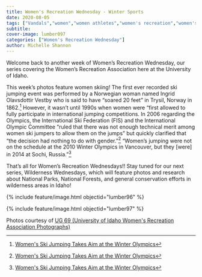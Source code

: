 ```yaml
---
title: Women's Recreation Wednesday - Winter Sports
date: 2020-08-05
tags: ["Vandals","women","women athletes","women's recreation","women's sports","women in sports","women's recreation Wednesday","Moscow","university history","university archives"]
subtitle: 
cover-image: lumber097
categories: ["Women's Recreation Wednesday"]
author: Michelle Shannon
---
```

 
Welcome back to another week of Women’s Recreation
Wednesday, our series covering the Women’s Recreation Association here at the
University of Idaho.

This week’s photos feature women skiing! The first ever recorded
ski jumping event was performed by a Norwegian woman named Ingrid Olavsdottir
Vestby who is said to have “soared 20 feet” in Trysil, Norway in 1862.[^1]
However, it wasn’t until 1990s when women were “first allowed to fully
participate in international jumping competitions. In 2006 regarding the
Olympics, the International Ski Federation (FIS) and the International Olympic
Committee “ruled that there was not enough technical merit among women ski
jumpers to allow them on the jumps” but quickly clarified that “the decision
had nothing to do with gender.”[^1]
“Women’s jumping were not on the schedule at the 2010 Winter Olympics in
Vancouver, but they [were] in 2014 at Sochi, Russia.”[^1]

That’s all for Women’s Recreation Wednesdays!! Stay tuned
for our next series, Wilderness Wednesdays, which will feature photos and research about National Parks, National Forests, and general conservation efforts in wilderness areas in Idaho!

{% include feature/image.html objectid="lumber96" %}

{% include feature/image.html objectid="lumber97" %}

Photos courtesy of [UG 69 (University of Idaho Women's Recreation Association Photographs)](http://archiveswest.orbiscascade.org/ark:/80444/xv152953/op=fstyle.aspx?t=k&amp;q=)

[^1]: [Women's Ski Jumping Takes Aim at the Winter Olympics](https://www.skiinghistory.org/history/women%E2%80%99s-ski-jumping-takes-aim-winter-olympics)